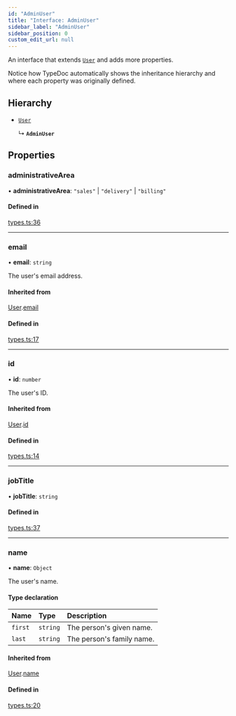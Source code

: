 ```yaml
---
id: "AdminUser"
title: "Interface: AdminUser"
sidebar_label: "AdminUser"
sidebar_position: 0
custom_edit_url: null
---
```


An interface that extends [`User`](User.md) and adds more properties.

Notice how TypeDoc automatically shows the inheritance hierarchy and where
each property was originally defined.

## Hierarchy

- [`User`](User.md)

  ↳ **`AdminUser`**

## Properties

### administrativeArea

• **administrativeArea**: ``"sales"`` \| ``"delivery"`` \| ``"billing"``

#### Defined in

[types.ts:36](https://github.com/JiaojSun/react-vite-federation-back-app/blob/23c7817/src/typedoc/types.ts#L36)

___

### email

• **email**: `string`

The user's email address.

#### Inherited from

[User](User.md).[email](User.md#email)

#### Defined in

[types.ts:17](https://github.com/JiaojSun/react-vite-federation-back-app/blob/23c7817/src/typedoc/types.ts#L17)

___

### id

• **id**: `number`

The user's ID.

#### Inherited from

[User](User.md).[id](User.md#id)

#### Defined in

[types.ts:14](https://github.com/JiaojSun/react-vite-federation-back-app/blob/23c7817/src/typedoc/types.ts#L14)

___

### jobTitle

• **jobTitle**: `string`

#### Defined in

[types.ts:37](https://github.com/JiaojSun/react-vite-federation-back-app/blob/23c7817/src/typedoc/types.ts#L37)

___

### name

• **name**: `Object`

The user's name.

#### Type declaration

| Name | Type | Description |
| :------ | :------ | :------ |
| `first` | `string` | The person's given name. |
| `last` | `string` | The person's family name. |

#### Inherited from

[User](User.md).[name](User.md#name)

#### Defined in

[types.ts:20](https://github.com/JiaojSun/react-vite-federation-back-app/blob/23c7817/src/typedoc/types.ts#L20)
